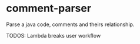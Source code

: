 # comment-parser

Parse a java code, comments and theirs relationship.

TODOS: Lambda breaks user workflow
